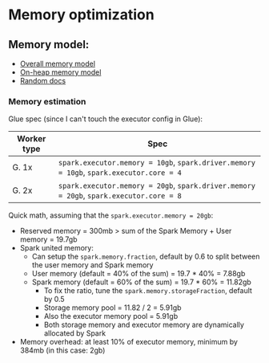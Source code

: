 # Memory optimization

## Memory model:
- [Overall memory model](https://luminousmen.com/post/dive-into-spark-memory)
- [On-heap memory model](https://stackoverflow.com/questions/63565290/spark-memory-fraction-vs-young-generation-old-generation-java-heap-split)
- [Random docs](https://community.cloudera.com/t5/Community-Articles/Spark-Memory-Management/ta-p/317794)

### Memory estimation
Glue spec (since I can't touch the executor config in Glue):

| Worker type | Spec |
| --- | --- |
| G. 1x | `spark.executor.memory = 10gb`, `spark.driver.memory = 10gb`, `spark.executor.core = 4`|
| G. 2x | `spark.executor.memory = 20gb`, `spark.driver.memory = 20gb`, `spark.executor.core = 8`|

Quick math, assuming that the `spark.executor.memory = 20gb`:
- Reserved memory = 300mb > sum of the Spark Memory + User memory = 19.7gb
- Spark united memory:
  - Can setup the `spark.memory.fraction`, default by 0.6 to split between the user memory and Spark memory
  - User memory (default = 40% of the sum) = 19.7 * 40% = 7.88gb
  - Spark memory (default = 60% of the sum) = 19.7 * 60% = 11.82gb
    - To fix the ratio, tune the `spark.memory.storageFraction`, default by 0.5 
    - Storage memory pool = 11.82 / 2 = 5.91gb
    - Also the executor memory pool = 5.91gb
    - Both storage memory and executor memory are dynamically allocated by Spark
- Memory overhead: at least 10% of executor memory, minimum by 384mb (in this case: 2gb)